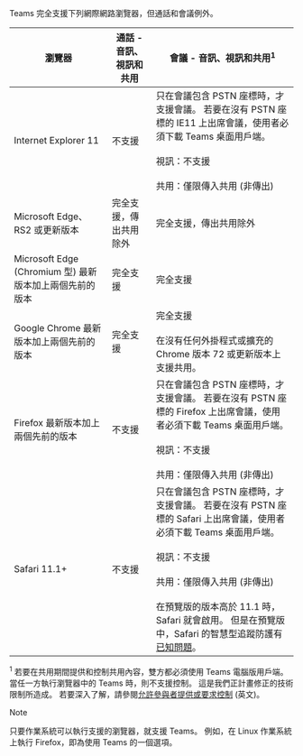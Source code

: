Teams 完全支援下列網際網路瀏覽器，但通話和會議例外。


|瀏覽器  |通話 - 音訊、視訊和共用  |會議 - 音訊、視訊和共用<sup>1</sup>  |
|---------|---------|---------|
|Internet Explorer 11     |不支援         |只在會議包含 PSTN 座標時，才支援會議。 若要在沒有 PSTN 座標的 IE11 上出席會議，使用者必須下載 Teams 桌面用戶端。<br><br>視訊：不支援<br><br>共用：僅限傳入共用 (非傳出)     |
|Microsoft Edge、RS2 或更新版本     |完全支援，傳出共用除外         |完全支援，傳出共用除外         |
|Microsoft Edge (Chromium 型) 最新版本加上兩個先前的版本     | 完全支援    |完全支援         |
|Google Chrome 最新版本加上兩個先前的版本       |完全支援 |完全支援 <br> <br>在沒有任何外掛程式或擴充的 Chrome 版本 72 或更新版本上支援共用。       |
|Firefox 最新版本加上兩個先前的版本     |不支援         |只在會議包含 PSTN 座標時，才支援會議。 若要在沒有 PSTN 座標的 Firefox 上出席會議，使用者必須下載 Teams 桌面用戶端。<br><br>視訊：不支援<br><br>共用：僅限傳入共用 (非傳出)     |
|Safari 11.1+     | 不支援        |只在會議包含 PSTN 座標時，才支援會議。 若要在沒有 PSTN 座標的 Safari 上出席會議，使用者必須下載 Teams 桌面用戶端。<br><br>視訊：不支援<br><br>共用：僅限傳入共用 (非傳出)<br><br>在預覽版的版本高於 11.1 時，Safari 就會啟用。 但是在預覽版中，Safari 的智慧型追蹤防護有[已知問題](https://support.office.com/article/safari-browser-support-1aac0a7c-35a8-42c1-a7df-f674afe234df)。      |

<sup>1</sup> 若要在共用期間提供和控制共用內容，雙方都必須使用 Teams 電腦版用戶端。 當任一方執行瀏覽器中的 Teams 時，則不支援控制。 這是我們正計畫修正的技術限制所造成。 若要深入了解，請參閱[允許參與者提供或要求控制](../meeting-policies-in-teams.md#allow-a-participant-to-give-or-request-control) (英文)。

> [!NOTE]
> 只要作業系統可以執行支援的瀏覽器，就支援 Teams。 例如，在 Linux 作業系統上執行 Firefox，即為使用 Teams 的一個選項。

